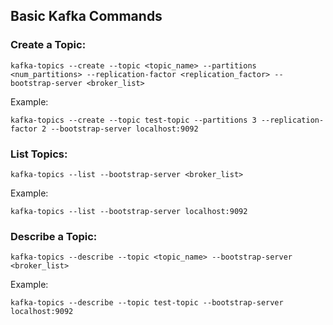 ## Basic Kafka Commands
### Create a Topic:
```
kafka-topics --create --topic <topic_name> --partitions <num_partitions> --replication-factor <replication_factor> --bootstrap-server <broker_list>
```
Example:
```
kafka-topics --create --topic test-topic --partitions 3 --replication-factor 2 --bootstrap-server localhost:9092
```
### List Topics:
```
kafka-topics --list --bootstrap-server <broker_list>
```
Example:
```
kafka-topics --list --bootstrap-server localhost:9092
```
### Describe a Topic:
```
kafka-topics --describe --topic <topic_name> --bootstrap-server <broker_list>
```
Example:
```
kafka-topics --describe --topic test-topic --bootstrap-server localhost:9092
```